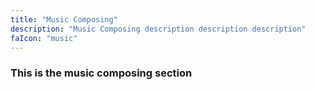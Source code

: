 ```yaml
---
title: "Music Composing"
description: "Music Composing description description description"
faIcon: "music"
---
```


### This is the music composing section